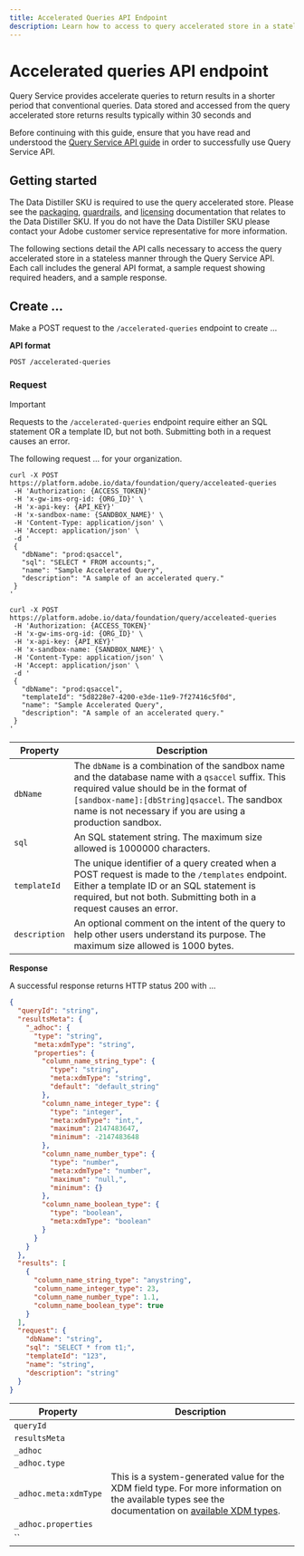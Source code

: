 ```yaml
---
title: Accelerated Queries API Endpoint
description: Learn how to access to query accelerated store in a stateless manner. This document provides sample HTTP requests and responses for the Query Service accelerated-queries endpoint.
---
```

# Accelerated queries API endpoint

Query Service provides accelerate queries to return results in a shorter period that conventional queries. Data stored and accessed from the query accelerated store returns results typically within 30 seconds and 

Before continuing with this guide, ensure that you have read and understood the [Query Service API guide](./getting-started.md) in order to successfully use Query Service API.

## Getting started

The Data Distiller SKU is required to use the query accelerated store. Please see the [packaging](../packages.md), [guardrails](../guardrails.md#query-accelerated-store), and [licensing](../data-distiller/licence-usage.md) documentation that relates to the Data Distiller SKU. If you do not have the Data Distiller SKU please contact your Adobe customer service representative for more information.

The following sections detail the API calls necessary to access the query accelerated store in a stateless manner through the Query Service API. Each call includes the general API format, a sample request showing required headers, and a sample response.

## Create ...

Make a POST request to the `/accelerated-queries` endpoint to create ...

**API format**

```shell
POST /accelerated-queries
```

### Request

>[!IMPORTANT]
>
>Requests to the `/accelerated-queries` endpoint require either an SQL statement OR a template ID, but not both. Submitting both in a request causes an error.

The following request ... for your organization.

```shell
curl -X POST https://platform.adobe.io/data/foundation/query/acceleated-queries
 -H 'Authorization: {ACCESS_TOKEN}'
 -H 'x-gw-ims-org-id: {ORG_ID}' \
 -H 'x-api-key: {API_KEY}'
 -H 'x-sandbox-name: {SANDBOX_NAME}' \
 -H 'Content-Type: application/json' \
 -H 'Accept: application/json' \
 -d '
 {
   "dbName": "prod:qsaccel",
   "sql": "SELECT * FROM accounts;",
   "name": "Sample Accelerated Query",
   "description": "A sample of an accelerated query."
 }
'
```

```shell
curl -X POST https://platform.adobe.io/data/foundation/query/acceleated-queries
 -H 'Authorization: {ACCESS_TOKEN}'
 -H 'x-gw-ims-org-id: {ORG_ID}' \
 -H 'x-api-key: {API_KEY}'
 -H 'x-sandbox-name: {SANDBOX_NAME}' \
 -H 'Content-Type: application/json' \
 -H 'Accept: application/json' \
 -d '
 {
   "dbName": "prod:qsaccel",
   "templateId": "5d8228e7-4200-e3de-11e9-7f27416c5f0d",
   "name": "Sample Accelerated Query",
   "description": "A sample of an accelerated query."
 }
'
```

| Property | Description |
|---|---|
| `dbName`  | The `dbName` is a combination of the sandbox name and the database name with a `qsaccel` suffix. This required value should be in the format of `[sandbox-name]:[dbString]qsaccel`. The sandbox name is not necessary if you are using a production sandbox. |
| `sql`  | An SQL statement string. The maximum size allowed is 1000000 characters.  |
| `templateId` | The unique identifier of a query created when a POST request is made to the `/templates` endpoint. Either a template ID or an SQL statement is required, but not both. Submitting both in a request causes an error. |
| `description` | An optional comment on the intent of the query to help other users understand its purpose. The maximum size allowed is 1000 bytes.  |

**Response**

A successful response returns HTTP status 200 with ...

<!-- response body needs actual examples -->

```json
{
  "queryId": "string",
  "resultsMeta": {
    "_adhoc": {
      "type": "string",
      "meta:xdmType": "string",
      "properties": {
        "column_name_string_type": {
          "type": "string",
          "meta:xdmType": "string",
          "default": "default_string"
        },
        "column_name_integer_type": {
          "type": "integer",
          "meta:xdmType": "int,",
          "maximum": 2147483647,
          "minimum": -2147483648
        },
        "column_name_number_type": {
          "type": "number",
          "meta:xdmType": "number",
          "maximum": "null,",
          "minimum": {}
        },
        "column_name_boolean_type": {
          "type": "boolean",
          "meta:xdmType": "boolean"
        }
      }
    }
  },
  "results": [
    {
      "column_name_string_type": "anystring",
      "column_name_integer_type": 23,
      "column_name_number_type": 1.1,
      "column_name_boolean_type": true
    }
  ],
  "request": {
    "dbName": "string",
    "sql": "SELECT * from t1;",
    "templateId": "123",
    "name": "string",
    "description": "string"
  }
}
```

| Property | Description |
|---|---|
| `queryId`  |    | 
| `resultsMeta`  |    | 
| `_adhoc`  |    | 
| `_adhoc.type`  |    | 
| `_adhoc.meta:xdmType`  | This is a system-generated value for the XDM field type. For more information on the available types see the documentation on [available XDM types](https://experienceleague.adobe.com/docs/experience-platform/xdm/tutorials/custom-fields-api.html). | 
| `_adhoc.properties`  |    | 
| ``  |    | 
